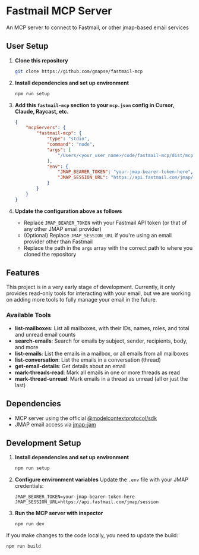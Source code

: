 # Fastmail MCP Server

An MCP server to connect to Fastmail, or other jmap-based email services

## User Setup

1. **Clone this repository**

    ```sh
    git clone https://github.com/gnapse/fastmail-mcp
    ```

2. **Install dependencies and set up environment**

    ```sh
    npm run setup
    ```

3. **Add this `fastmail-mcp` section to your `mcp.json` config in Cursor, Claude, Raycast, etc.**

    ```json
    {
        "mcpServers": {
            "fastmail-mcp": {
                "type": "stdio",
                "command": "node",
                "args": [
                    "/Users/<your_user_name>/code/fastmail-mcp/dist/mcp-server.js"
                ],
                "env": {
                    "JMAP_BEARER_TOKEN": "your-jmap-bearer-token-here",
                    "JMAP_SESSION_URL": "https://api.fastmail.com/jmap/session"
                }
            }
        }
    }
    ```

4. **Update the configuration above as follows**
    - Replace `JMAP_BEARER_TOKEN` with your Fastmail API token (or that of any other JMAP email provider)
    - (Optional) Replace `JMAP_SESSION_URL` if you're using an email provider other than Fastmail
    - Replace the path in the `args` array with the correct path to where you cloned the repository

## Features

This project is in a very early stage of development. Currently, it only provides read-only tools for interacting with your email, but we are working on adding more tools to fully manage your email in the future.

### Available Tools

-   **list-mailboxes**: List all mailboxes, with their IDs, names, roles, and total and unread email counts
-   **search-emails**: Search for emails by subject, sender, recipients, body, and more
-   **list-emails**: List the emails in a mailbox, or all emails from all mailboxes
-   **list-conversation**: List the emails in a conversation (thread)
-   **get-email-details**: Get details about an email
-   **mark-threads-read**: Mark all emails in one or more threads as read
-   **mark-thread-unread**: Mark emails in a thread as unread (all or just the last)

## Dependencies

-   MCP server using the official [@modelcontextprotocol/sdk](https://github.com/modelcontextprotocol/typescript-sdk?tab=readme-ov-file#installation)
-   JMAP email access via [jmap-jam](https://github.com/htunnicliff/jmap-jam)

## Development Setup

1. **Install dependencies and set up environment**

    ```sh
    npm run setup
    ```

2. **Configure environment variables**
   Update the `.env` file with your JMAP credentials:

    ```env
    JMAP_BEARER_TOKEN=your-jmap-bearer-token-here
    JMAP_SESSION_URL=https://api.fastmail.com/jmap/session
    ```

3. **Run the MCP server with inspector**
    ```sh
    npm run dev
    ```

If you make changes to the code locally, you need to update the build:

```sh
npm run build
```
